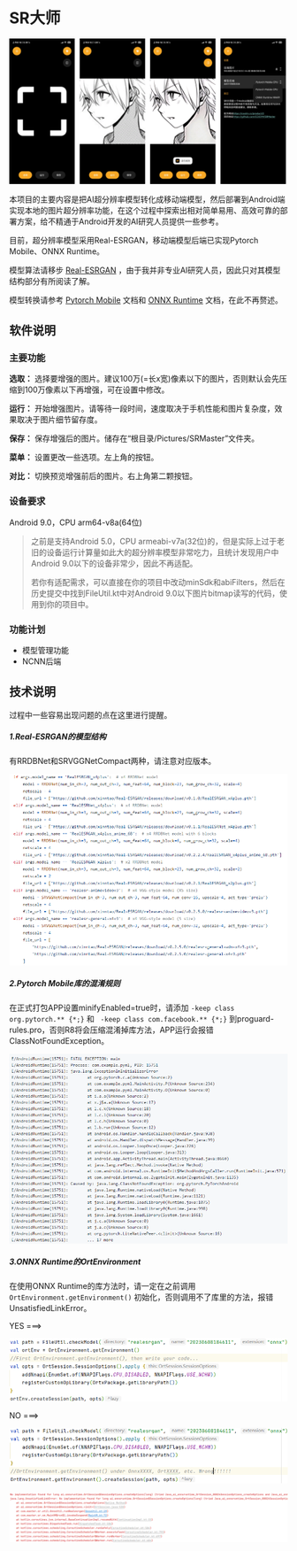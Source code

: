 # SR大师

![image_20230614182142](./README.assets/image_20230614182142.png)

本项目的主要内容是把AI超分辨率模型转化成移动端模型，然后部署到Android端实现本地的图片超分辨率功能，在这个过程中探索出相对简单易用、高效可靠的部署方案，给不精通于Android开发的AI研究人员提供一些参考。

目前，超分辨率模型采用Real-ESRGAN，移动端模型后端已实现Pytorch Mobile、ONNX Runtime。

模型算法请移步 [Real-ESRGAN](https://github.com/xinntao/Real-ESRGAN) ，由于我并非专业AI研究人员，因此只对其模型结构部分有所阅读了解。

模型转换请参考 [Pytorch Mobile](https://pytorch.org/mobile/home/) 文档和 [ONNX Runtime](https://onnxruntime.ai/docs/) 文档，在此不再赘述。

## 软件说明

### 主要功能

**选取：** 选择要增强的图片。建议100万(=长x宽)像素以下的图片，否则默认会先压缩到100万像素以下再增强，可在设置中修改。

**运行：** 开始增强图片。请等待一段时间，速度取决于手机性能和图片复杂度，效果取决于图片细节留存度。

**保存：** 保存增强后的图片。储存在“根目录/Pictures/SRMaster”文件夹。

**菜单：** 设置更改一些选项。左上角的按钮。

**对比：** 切换预览增强前后的图片。右上角第二颗按钮。

### 设备要求

Android 9.0，CPU arm64-v8a(64位)

> 之前是支持Android 5.0，CPU armeabi-v7a(32位)的，但是实际上过于老旧的设备运行计算量如此大的超分辨率模型非常吃力，且统计发现用户中Android 9.0以下的设备非常少，因此不再适配。
>
> 若你有适配需求，可以直接在你的项目中改动minSdk和abiFilters，然后在历史提交中找到FileUtil.kt中对Android 9.0以下图片bitmap读写的代码，使用到你的项目中。

### 功能计划

- 模型管理功能
- NCNN后端

## 技术说明

过程中一些容易出现问题的点在这里进行提醒。

##### 1.Real-ESRGAN的模型结构

有RRDBNet和SRVGGNetCompact两种，请注意对应版本。

![image-20230614172841375](./README.assets/image-20230614172841375.png)

##### 2.Pytorch Mobile库的混淆规则

在正式打包APP设置minifyEnabled=true时，请添加 `-keep class org.pytorch.** {*;}` 和 ` -keep class com.facebook.** {*;}` 到proguard-rules.pro，否则R8将会压缩混淆掉库方法，APP运行会报错ClassNotFoundException。

![image-20230614173126045](./README.assets/image-20230614173126045.png)

##### 3.ONNX Runtime的OrtEnvironment

在使用ONNX Runtime的库方法时，请一定在之前调用 `OrtEnvironment.getEnvironment()` 初始化，否则调用不了库里的方法，报错UnsatisfiedLinkError。

YES ===>

![image-20230614174155993](./README.assets/image-20230614174155993.png)

NO ===>

![image-20230614174447321](./README.assets/image-20230614174447321.png)

![image-20230614174858726](./README.assets/image-20230614174858726.png)
